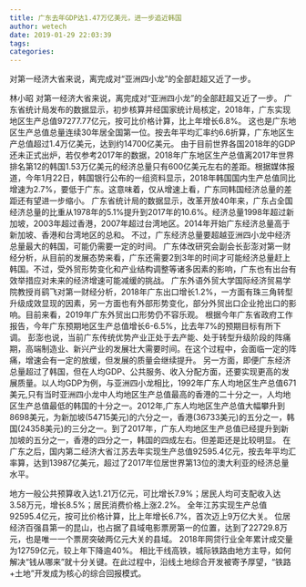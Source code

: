 ```yaml
---
title: 广东去年GDP达1.47万亿美元，进一步追近韩国
author: wetech
date: 2019-01-29 22:03:39
tags: 
categories: 
---
```

对第一经济大省来说，离完成对“亚洲四小龙”的全部赶超又近了一步。
<!-- more -->
林小昭
对第一经济大省来说，离完成对“亚洲四小龙”的全部赶超又近了一步。
广东省统计局发布的数据显示，初步核算并经国家统计局核定，2018年，广东实现地区生产总值97277.77亿元，按可比价格计算，比上年增长6.8%。
这也是广东地区生产总值总量连续30年居全国第一位。按去年平均汇率约6.6折算，广东地区生产总值超过1.4万亿美元，达到约14700亿美元。
由于目前世界各国2018年的GDP还未正式出炉，若仅参考2017年的数据，2018年广东地区生产总值离2017年世界排名第12的韩国1.53万亿美元的经济总量只有600亿美元左右的差距。根据媒体报道，今年1月22日，韩国银行公布的一组资料显示，2018年韩国国内生产总值同比增速为2.7%，要低于广东。这意味着，仅从增速上看，广东同韩国经济总量的差距还有望进一步缩小。
广东省统计局的数据显示，改革开放40年来，广东占全国经济总量的比重从1978年的5.1%提升到2017年的10.6%。经济总量1998年超过新加坡，2003年超过香港，2007年超过台湾地区。2014年开始广东经济总量高于新加坡、香港和台湾地区的总和。
不过，广东经济总量要超越亚洲四小龙中经济总量最大的韩国，可能仍需要一定的时间。
广东体改研究会副会长彭澎对第一财经分析，从目前的发展态势来看，广东还需要2到3年的时间才可能经济总量赶上韩国。不过，受外贸形势变化和产业结构调整等诸多因素的影响，广东也有出台有效举措应对未来的经济增速可能减缓的挑战。
广东外语外贸大学国际经济贸易学院教授肖鹞飞对第一财经分析，2018年广东出口增长1.2%，一方面有珠三角转型升级成效显现的因素，另一方面也有外部形势变化，部分外贸出口企业抢出口的影响。目前来看，2019年广东外贸出口形势仍不容乐观。
根据今年广东省政府工作报告，今年广东预期地区生产总值增长6-6.5%，比去年7%的预期目标有所下调。
彭澎也说，当前广东传统优势产业正处于去产能、处于转型升级阶段的阵痛期，高端制造业、新兴产业的发展壮大需要时间。在这个过程中，会面临一定的阵痛，增速会有一定的放缓，但发展的质量会继续提升。
另一方面，即便广东经济总量超过了韩国，但在人均GDP、公共服务、收入分配方面，还要实现更高的发展质量。以人均GDP为例，与亚洲四小龙相比，1992年广东人均地区生产总值671美元,只有当时亚洲四小龙中人均地区生产总值最高的香港的二十分之一，人均地区生产总值最低的韩国的十分之一。2012年,广东人均地区生产总值大幅攀升到8698美元，为新加坡(54715美元)的六分之一，香港(36733美元)的五分之一，韩国(24358美元)的三分之一。到了2017年，广东人均地区生产总值已经提升到新加坡的五分之一，香港的四分之一，韩国的四成左右。但差距还是比较明显。
在广东之后，国内第二经济大省江苏去年实现生产总值92595.4亿元，按去年平均汇率算，达到13987亿美元，超过了2017年位居世界第13位的澳大利亚的经济总量水平。
 
 
地方一般公共预算收入达1.21万亿元，可比增长7.9%；居民人均可支配收入达3.58万元，增长8.5%；居民消费价格上涨2.2%。
全年江苏实现生产总值92595.4亿元，按可比价格计算，比上年增长6.7%，首次迈上9万亿大关。
位居经济百强县第一的昆山，也占据了县域电影票房第一的位置，达到了22729.8万元，也是唯一一个票房突破两亿元大关的县域。
2018年网贷行业全年累计成交量为12759亿元，较上年下降逾40%。
相比干线高铁，城际铁路由地方主导，如何解决“钱从哪来”就十分关键。在此过程中，沿线土地综合开发被寄予厚望，“铁路+土地”开发成为核心的综合回报模式。
